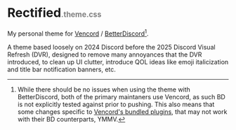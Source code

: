 # Rectified<span style="font-size: 60%; color: grey">.theme.css</span>

My personal theme for [Vencord](https://vencord.dev) / [BetterDiscord](https://betterdiscord.app)[^1].

A theme based loosely on 2024 Discord before the 2025 Discord Visual Refresh (DVR), designed to remove many annoyances that the DVR introduced, to clean up UI clutter, introduce QOL ideas like emoji italicization and title bar notification banners, etc.

[^1]: While there should be no issues when using the theme with BetterDiscord, both of the primary maintaners use Vencord, as such BD is not explicitly tested against prior to pushing. This also means that some changes specific to [Vencord's bundled plugins](https://vencord.dev/plugins), that may not work with their BD counterparts, YMMV.
